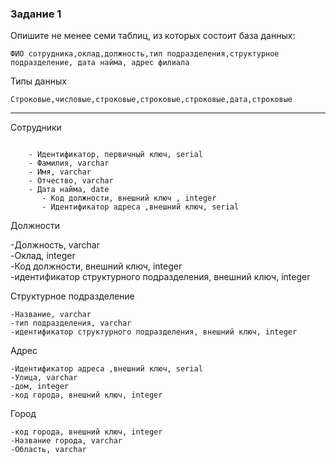

### Задание 1

Опишите не менее семи таблиц, из которых состоит база данных:

```
ФИО сотрудника,оклад,должность,тип подразделения,структурное подразделение, дата найма, адрес филиала
```

Типы данных 

```
Строковые,числовые,строковые,строковые,строковые,дата,строковые
```

---

Сотрудники
```

    - Идентификатор, первичный ключ, serial
    - Фамилия, varchar
    - Имя, varchar
    - Отчество, varchar
    - Дата найма, date
       - Код должности, внешний ключ , integer
       - Идентификатор адреса ,внешний ключ, serial   
```

Должности

   -Должность, varchar   
   -Оклад, integer   
   -Код должности, внешний ключ, integer  
   -идентификатор структурного подразделения, внешний ключ, integer


Структурное подразделение

    -Название, varchar
    -тип подразделения, varchar
    -идентификатор структурного подразделения, внешний ключ, integer


Адрес

    -Идентификатор адреса ,внешний ключ, serial   
    -Улица, varchar
    -дом, integer
    -код города, внешний ключ, integer 


Город

    -код города, внешний ключ, integer
    -Название города, varchar
    -Область, varchar


























